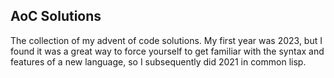 ## AoC Solutions

The collection of my advent of code solutions. 
My first year was 2023, but I found it was a great way 
to force yourself to get familiar with the syntax and 
features of a new language, so I subsequently did 2021 in 
common lisp.  
